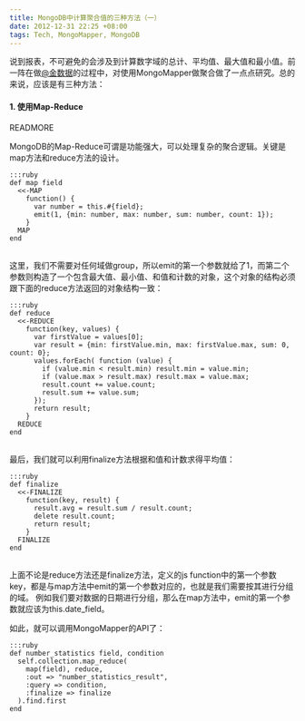 ```yaml
---
title: MongoDB中计算聚合值的三种方法（一）
date: 2012-12-31 22:25 +08:00
tags: Tech, MongoMapper, MongoDB
---
```


说到报表，不可避免的会涉及到计算数字域的总计、平均值、最大值和最小值。前一阵在做<a href="http://weibo.com/u/3166713675" target="_blank">@金数据</a>的过程中，对使用MongoMapper做聚合做了一点点研究。总的来说，应该是有三种方法：

<h4>1. 使用Map-Reduce</h4>
READMORE

MongoDB的Map-Reduce可谓是功能强大，可以处理复杂的聚合逻辑。关键是map方法和reduce方法的设计。

<pre>
<code>:::ruby
def map field
  &lt;&lt;-MAP
    function() {
      var number = this.#{field};
      emit(1, {min: number, max: number, sum: number, count: 1});
    }
  MAP
end
</code>
</pre>

这里，我们不需要对任何域做group，所以emit的第一个参数就给了1，而第二个参数则构造了一个包含最大值、最小值、和值和计数的对象，这个对象的结构必须跟下面的reduce方法返回的对象结构一致：

<pre>
<code>:::ruby
def reduce
  &lt;&lt;-REDUCE
    function(key, values) {
      var firstValue = values[0];
      var result = {min: firstValue.min, max: firstValue.max, sum: 0, count: 0};
      values.forEach( function (value) {
        if (value.min &lt; result.min) result.min = value.min;
        if (value.max &gt; result.max) result.max = value.max;
        result.count += value.count;
        result.sum += value.sum;
      });
      return result;
    }
  REDUCE
end
</code>
</pre>

最后，我们就可以利用finalize方法根据和值和计数求得平均值：

<pre>
<code>:::ruby
def finalize
  &lt;&lt;-FINALIZE
    function(key, result) {
      result.avg = result.sum / result.count;
      delete result.count;
      return result;
    }
  FINALIZE
end
</code>
</pre>

上面不论是reduce方法还是finalize方法，定义的js function中的第一个参数key，都是与map方法中emit的第一个参数对应的，也就是我们需要按其进行分组的域。
例如我们要对数据的日期进行分组，那么在map方法中，emit的第一个参数就应该为this.date_field。

如此，就可以调用MongoMapper的API了：

<pre>
<code>:::ruby
def number_statistics field, condition
  self.collection.map_reduce(
    map(field), reduce,
    :out =&gt; "number_statistics_result",
    :query =&gt; condition,
    :finalize =&gt; finalize
  ).find.first
end
</code>
</pre>
